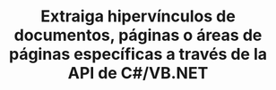 ---
############################# Static ############################
layout: "auto-gen-gist"
draft: false
path: "es/parser/net/extract/ppsx/"
otherformats: DOC DOT DOCX DOCM DOTX DOTM TXT ODT OTT RTF PDF XHTML MHTML MD XML EPUB FB2 CHM XLS XLT XLSX XLSM XLSB XLTX XLTM ODS CSV OTS XLA XLAM PPT PPTX  PPS POT PPSX PPTM POTX PPSM ODP OTP PST OST EML EMLX MSG ONE 

############################# Head ############################
head_title: ".NET API para analizar y extraer hipervínculos de documentos, páginas o área de página"
head_description: "GroupDocs.Parser .NET API permite a los programadores de software extraer hipervínculos de documentos, páginas o áreas de página de PDF, DOCX, XLSX, CSV, PPTX, EML, MSG, EPUB y muchos más."

############################# Header ############################
title: "Extraiga hipervínculos de documentos, páginas o áreas de páginas específicas a través de la API de C#/VB.NET"
description: "GroupDocs.Parser .NET API permite a los desarrolladores de software analizar y extraer hipervínculos de documentos, páginas o páginas Área de PDF, DOC, DOCX, PPT, PPTX, EML, MSG, XLS, XLSX, CSV, ODT, RTF, EPUB y muchos otros documentos."

######################### Download Button #######################
button:
    enable: true

############################# About ############################
about:
    enable: true
    title: "¿Cómo analizar y extraer hipervínculos de documentos o páginas a través de .NET?"
    content: |
       Un hipervínculo es un fragmento de texto, una imagen o un icono que apunta a un documento completo o a una parte particular dentro de un documento. El uso de hipervínculos permite a los usuarios navegar a una página web o documento. A menudo se requiere extraer hipervínculos de un documento y usarlo para acceder a documentos externos o páginas web. GroupDocs.Parser .NET API es una fascinante API de extracción de texto de documentos que proporciona una funcionalidad completa para implementar soluciones de extracción de texto y metadatos. Admite la extracción de texto e hipervínculos de PDF, correos electrónicos, libros electrónicos, formatos de Microsoft Office: Word (DOC, DOCX), PowerPoint (PPT, PPTX), Excel (XLS, XLSX), formatos de LibreOffice y muchos más. Admite varias funciones avanzadas para el análisis de documentos, la extracción de texto sin formato y estructurado, la búsqueda de texto por palabras clave, la extracción de metadatos o imágenes, los contenedores y los archivos adjuntos, y mucho más.

############################# content ############################
steps:
    enable: true
    block:
    - title_left: "Extraiga hipervínculos de PPSX Documentos a través de .NET"
      content_left: |
       GroupDocs.Parser .NET brinda soporte completo para extraer hipervínculos de documentos PPSX. El siguiente ejemplo de código C# .NET demuestra cómo extraer hipervínculos dentro de un documento PPSX. 

      title_right: "Cómo extraer hipervínculos"
      content_right: |
        * Cree una instancia de [Parser](https://apireference.groupdocs.com/parser/net/groupdocs.parser/parser)
        * Verifique el documento para soporte de extracción de hipervínculos
        * Extraer hipervínculos del documento
        * Llamar al método [GetHyperlinks](https://apireference.groupdocs.com/parser/net/groupdocs.parser/parser/methods/gethyperlinks) para extraer todos los hipervínculos de todo el documento.
        * Iterar sobre hipervínculos e imprimir la URL del hipervínculo

      gisthash: "35be3a09e0135c65be790c42c5c86d37"
      gistfile: "Extract_hyperlinks_form_documents.cs"

    - title_left: "Extraer hipervínculos de la página de documentos PPSX"
      content_left: |
       GroupDocs.Parser .NET permite a los desarrolladores de software extraer hipervínculos de documentos PPSX con un par de líneas de código. El siguiente código C# .NET muestra la extracción de hipervínculos dentro de un documento PPSX. 

      title_right: "Extraer hipervínculos a través de .NET"
      content_right: |
        * Cree una instancia de [Parser](https://apireference.groupdocs.com/parser/net/groupdocs.parser/parser)
        * Verifique el documento para soporte de extracción de hipervínculos
        * Obtenga información del documento llamando a [GetDocumentInfo](https://apireference.groupdocs.com/parser/net/groupdocs.parser/parser/methods/getdocumentinfo)
        * Iterar sobre páginas e imprimir un número de página
        * Extraer hipervínculos del documento
        * Llamar al método [GetHyperlinks](https://apireference.groupdocs.com/parser/net/groupdocs.parser/parser/methods/gethyperlinks) para extraer todos los hipervínculos de todo el documento.
        * Iterar sobre hipervínculos e imprimir la URL del hipervínculo
     
      gisthash: "e71f8e39ba36ebf97034dfbf6fceeec1"
      gistfile: "hyperlinks_extraction_form_documents_page.cs"
      
    - title_left: "Extraer hipervínculos del área de la página de documentos PPSX"
      content_left: |
       GroupDocs.Parser .NET API es totalmente compatible con la extracción de hipervínculos de documentos PPSX con facilidad. El siguiente ejemplo de código .NET demuestra cómo extraer hipervínculos de un área de página de documento PPSX.

      title_right: "Cómo extraer hipervínculos usando .NET"
      content_right: |
        * Cree una instancia de [Parser](https://apireference.groupdocs.com/parser/net/groupdocs.parser/parser)
        * Verifique el documento para soporte de extracción de hipervínculos
        * Crear las opciones que se utilizan para la extracción de hipervínculos
        * Llame al método [GetHyperlinks](https://apireference.groupdocs.com/parser/net/groupdocs.parser.parser/gethyperlinks/methods/1) para extraer hipervínculos de una página de documento.
        * Iterar sobre hipervínculos e imprimir la URL del hipervínculo
     
      gisthash: "eefbede6f391ea44ddb6901edb353950"
      gistfile: "hyperlinks_extraction_from__documents_page_area.cs"

    - title_left: "Requisitos del sistema"
      content_left: |
       Las API de GroupDocs.Assembly .NET son compatibles con todas las principales plataformas y sistemas operativos. Para obtener una guía completa de requisitos del sistema, visite [requisitos del sistema] (hhttps://docs.groupdocs.com/parser/net/system-requirements/) Antes de ejecutar el código a continuación, asegúrese de tener los siguientes requisitos previos instalados en su sistema:
        * Sistemas Operativos: Microsoft Windows, Linux, Mac OS
        * Entorno de desarrollo: Visual Studio, Xamarin, MonoDevelop, etc.
        * Marcos: .NET Framework, .NET Standard, .NET Core, Mono
        * Obtenga la última versión de las API GroupDocs.Assembly .NET de [NuGet](https://www.nuget.org/packages/GroupDocs.parser/)
        
      title_right: "Por qué usar GroupDocs.Assembly"
      content_right: |
        * Compatibilidad con la extracción de texto sin formato de cualquier documento compatible
        * Análisis de documentos a través de plantillas definidas por el usuario.
        * Totalmente compatible con la extracción de texto estructurado
        * Búsqueda de texto por palabra clave y expresión regular
        * Extraiga texto formateado, metadatos, imágenes, contenedores y archivos adjuntos.
        * Extraiga la tabla de contenido para algunos formatos de documentos compatibles.
        * Analizar datos de formularios de documentos PDF.
        * Extraer hipervínculos del documento

demos:
    enable: true
        

more_formats:
    enable: true


back_to_top:
    enable: true
---